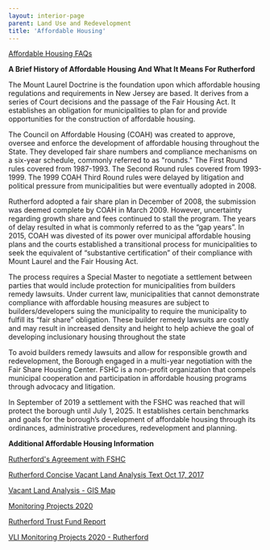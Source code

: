 ```yaml
---
layout: interior-page
parent: Land Use and Redevelopment
title: 'Affordable Housing'
---
```


[Affordable Housing FAQs](./faqs/)

**A Brief History of Affordable Housing And What It Means For Rutherford**

The Mount Laurel Doctrine is the foundation upon which affordable housing regulations and requirements in New Jersey are based. It derives from a series of Court decisions and the passage of the Fair Housing Act. It establishes an obligation for municipalities to plan for and provide opportunities for the construction of affordable housing.

The Council on Affordable Housing (COAH) was created to approve, oversee and enforce the development of affordable housing throughout the State. They developed fair share numbers and compliance mechanisms on a six-year schedule, commonly referred to as "rounds." The First Round rules covered from 1987-1993. The Second Round rules covered from 1993-1999. The 1999 COAH Third Round rules were delayed by litigation and political pressure from municipalities but were eventually adopted in 2008. 

Rutherford adopted a fair share plan in December of 2008, the submission was deemed complete by COAH in March 2009. However, uncertainty regarding growth share and fees continued to stall the program. The years of delay resulted in what is commonly referred to as the “gap years”. In 2015, COAH was divested of its power over municipal affordable housing plans and the courts established a transitional process for municipalities to seek the equivalent of “substantive certification” of their compliance with Mount Laurel and the Fair Housing Act.

The process requires a Special Master to negotiate a settlement between parties that would include protection for municipalities from builders remedy lawsuits. Under current law, municipalities that cannot demonstrate compliance with affordable housing measures are subject to builders/developers suing the municipality to require the municipality to fulfill its “fair share” obligation. These builder remedy lawsuits are costly and may result in increased density and height to help achieve the goal of developing inclusionary housing throughout the state

To avoid builders remedy lawsuits and allow for responsible growth and redevelopment, the Borough engaged in a multi-year negotiation with the Fair Share Housing Center. FSHC is a non-profit organization that compels municipal cooperation and participation in affordable housing programs through advocacy and litigation. 

In September of 2019 a settlement with the FSHC was reached that will protect the borough until July 1, 2025. It establishes certain benchmarks and goals for the borough’s development of affordable housing through its ordinances, administrative procedures, redevelopment and planning.

**Additional Affordable Housing Information**

[Rutherford's Agreement with FSHC](https://storage.googleapis.com/static.rutherford-nj.com/community-development/Rutherford's%20Agreement%20with%20FSHC.pdf)

[Rutherford Concise Vacant Land Analysis Text Oct 17, 2017](https://storage.googleapis.com/static.rutherford-nj.com/community-development/Rutherford%20concise%20vacant%20land%20analysis%20text%20October%2017%2C%202017%20(from%20July%2024-May%202017)%20orig.pdf)

[Vacant Land Analysis - GIS Map](https://storage.googleapis.com/static.rutherford-nj.com/community-development/Vacant%20Land%20Analysis-GIS%20Map.pdf)

[Monitoring Projects 2020](https://storage.googleapis.com/static.rutherford-nj.com/community-development/Monitoring%20Projects%202020%20-%20Rutherford.pdf)

[Rutherford Trust Fund Report](https://storage.googleapis.com/static.rutherford-nj.com/community-development/Rutherford%20Trust%20Fund%20Report%2012_31_2019%20(1).pdf)

[VLI Monitoring Projects 2020 - Rutherford](https://storage.googleapis.com/static.rutherford-nj.com/community-development/VLI%20Monitoring%20Projects%202020%20-%20Rutherford.pdf)
